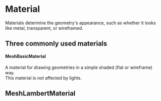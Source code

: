Material
===

Materials determine the geometry's appearance, such as whether it looks like metal, transparent, or wireframed.

Three commonly used materials
---
<a name="MeshBasicMaterial"></a>  
#### MeshBasicMaterial

A material for drawing geometries in a simple shaded (flat or wireframe) way.
<br>
This material is not affected by lights.

MeshLambertMaterial
---
